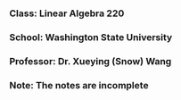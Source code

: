 ### Class: Linear Algebra 220

### School: Washington State University

### Professor: Dr. Xueying (Snow) Wang

### Note: The notes are incomplete